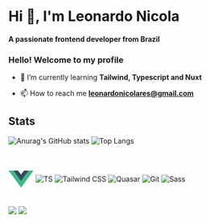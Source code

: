 <h1>Hi 👋, I'm Leonardo Nicola</h1>
<h4>A passionate frontend developer from Brazil</h4>

  ### Hello! Welcome to my profile

- 🌱 I’m currently learning **Tailwind, Typescript and Nuxt**

- 📫 How to reach me **leonardonicolares@gmail.com**

## Stats
  
  ![Anurag's GitHub stats](https://github-readme-stats.vercel.app/api?username=leonardonicola&count_private=true&show_icons=true&theme=radical&custom_title=My%20stats)
  ![Top Langs](https://github-readme-stats.vercel.app/api/top-langs/?username=leonardonicola&layout=compact&langs_count=7&theme=radical&custom_title=Most%20used%20techs)
  


<br/>

<div style="display: inline_block"><br>
  <img align="center" alt="Vue" height="40" width="50" src="https://raw.githubusercontent.com/devicons/devicon/master/icons/vuejs/vuejs-original.svg">
  <img align="center" alt="TS" height="40" width="50" src="https://cdn.jsdelivr.net/gh/devicons/devicon/icons/typescript/typescript-original.svg" />
  <img align="center" alt="Tailwind CSS" height="40" width="50" src="https://cdn.jsdelivr.net/gh/devicons/devicon/icons/tailwindcss/tailwindcss-plain.svg" />
  <img align="center" alt="Quasar" height="50" width="50" src="https://cdn.icon-icons.com/icons2/2107/PNG/512/file_type_quasar_icon_130213.png" />
  <img align="center" alt="Git" height="40" width="50" src="https://cdn.jsdelivr.net/gh/devicons/devicon/icons/git/git-original.svg" />
  <img align="center" alt="Sass" height="40" width="50" src="https://cdn.jsdelivr.net/gh/devicons/devicon/icons/sass/sass-original.svg" />
</div>

<br>
<br>
 <a href = "mailto:leonardonicolares@gmail.com"><img src="https://img.shields.io/badge/-Gmail-%23333?style=for-the-badge&logo=gmail&logoColor=white" target="_blank"></a>
<a href="https://www.linkedin.com/in/leonardonicola/" target="_blank"><img src="https://img.shields.io/badge/-LinkedIn-%230077B5?style=for-the-badge&logo=linkedin&logoColor=white" target="_blank"></a> 
